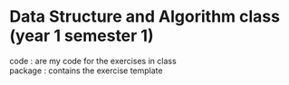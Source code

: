 # Data Structure and Algorithm class (year 1 semester 1)

code : are my code for the exercises in class  
package : contains the exercise template
